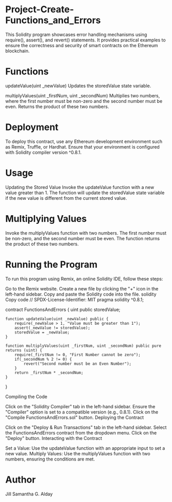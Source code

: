 # Project-Create-Functions_and_Errors
This Solidity program showcases error handling mechanisms using require(), assert(), and revert() statements. 
It provides practical examples to ensure the correctness and security of smart contracts on the Ethereum blockchain.

# Functions
updateValue(uint _newValue)
Updates the storedValue state variable.

multiplyValues(uint _firstNum, uint _secondNum)
Multiplies two numbers, where the first number must be non-zero and the second number must be even. 
Returns the product of these two numbers.

# Deployment
To deploy this contract, use any Ethereum development environment such as Remix, Truffle, or Hardhat. Ensure that your environment is configured with Solidity compiler version ^0.8.1.

# Usage
Updating the Stored Value
Invoke the updateValue function with a new value greater than 1. 
The function will update the storedValue state variable if the new value is different from the current stored value.

# Multiplying Values
Invoke the multiplyValues function with two numbers. 
The first number must be non-zero, and the second number must be even. 
The function returns the product of these two numbers.

# Running the Program
To run this program using Remix, an online Solidity IDE, follow these steps:

Go to the Remix website.
Create a new file by clicking the "+" icon in the left-hand sidebar.
Copy and paste the Solidity code into the file.
solidity
Copy code
// SPDX-License-Identifier: MIT
pragma solidity ^0.8.1;

contract FunctionsAndErrors {
    uint public storedValue;

    function updateValue(uint _newValue) public {
        require(_newValue > 1, "Value must be greater than 1");
        assert(_newValue != storedValue);
        storedValue = _newValue;
    }

    function multiplyValues(uint _firstNum, uint _secondNum) public pure returns (uint) {
        require(_firstNum != 0, "First Number cannot be zero");
        if(_secondNum % 2 != 0) {
            revert("Second number must be an Even Number");
        }
        return _firstNum * _secondNum;
    }
}

Compiling the Code

Click on the "Solidity Compiler" tab in the left-hand sidebar.
Ensure the "Compiler" option is set to a compatible version (e.g., 0.8.1).
Click on the "Compile FunctionsAndErrors.sol" button.
Deploying the Contract

Click on the "Deploy & Run Transactions" tab in the left-hand sidebar.
Select the FunctionsAndErrors contract from the dropdown menu.
Click on the "Deploy" button.
Interacting with the Contract

Set a Value: Use the updateValue function with an appropriate input to set a new value.
Multiply Values: Use the multiplyValues function with two numbers, ensuring the conditions are met.

# Author
Jill Samantha G. Alday
